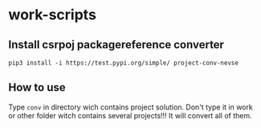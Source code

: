 # work-scripts

## Install csrpoj packagereference converter
```
pip3 install -i https://test.pypi.org/simple/ project-conv-nevse
```

## How to use
Type `conv` in directory wich contains project solution. Don't type it in work or other folder witch contains several projects!!! It will convert all of them.
